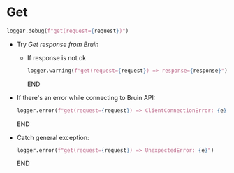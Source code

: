 # Get

```python
logger.debug(f"get(request={request})")
```

* Try
  _Get response from Bruin_
  * If response is not ok
    ```python
    logger.warning(f"get(request={request}) => response={response}")
    ```
    END
  
* If there's an error while connecting to Bruin API:
  ```python
  logger.error(f"get(request={request}) => ClientConnectionError: {e}")
  ```
  END

* Catch general exception:
  ```python
  logger.error(f"get(request={request}) => UnexpectedError: {e}")
  ```
  END